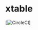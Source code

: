 # xtable

[![CircleCI](https://circleci.com/gh/SugandhaSapra/xtable.svg?style=svg&circle-token=e357f8f002725f4d0d18cc2ca0fa1fd6f44cba03)]
